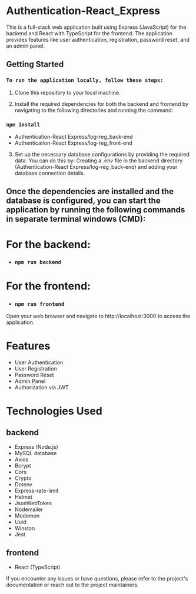 # Authentication-React_Express
This is a full-stack web application built using Express (JavaScript) for the backend and React with TypeScript for the frontend. The application provides features like user authentication, registration, password reset, and an admin panel.

## Getting Started
### `To run the application locally, follow these steps:`

1. Clone this repository to your local machine.

2. Install the required dependencies for both the backend and frontend by navigating to the following directories and running the command:

### `npm install` 
 - Authentication-React Express/log-reg_back-end
 - Authentication-React Express/log-reg_front-end

3. Set up the necessary database configurations by providing the required data. 
You can do this by:
Creating a .env file in the backend directory (Authentication-React Express/log-reg_back-end) and adding your database connection details.

## Once the dependencies are installed and the database is configured, you can start the application by running the following commands in separate terminal windows (CMD):

# For the backend:
 - ### `npm run backend`

# For the frontend:
 - ###  `npm run frontend`

Open your web browser and navigate to http://localhost:3000 to access the application.

# Features
 - User Authentication
 - User Registration
 - Password Reset
 - Admin Panel
 - Authorization via JWT
   
# Technologies Used
## backend
 - Express (Node.js)
 - MySQL database
 - Axios
 - Bcrypt
 - Cors
 - Crypto
 - Dotenv
 - Express-rate-limit
 - Helmet
 - JsonWebToken
 - Nodemailer
 - Modemon
 - Uuid
 - Winston
 - Jest

 ## frontend
 - React (TypeScript)

   
If you encounter any issues or have questions, please refer to the project's documentation or reach out to the project maintainers.